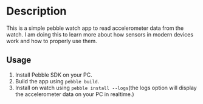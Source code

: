 # Description
This is a simple pebble watch app to read accelerometer data from the watch. I am doing this to learn more about how sensors in modern devices work and how to properly use them.

## Usage
1. Install Pebble SDK on your PC.
2. Build the app using `pebble build`.
3. Install on watch using `pebble install --logs`(the logs option will display the accelerometer data on your PC in realtime.)
